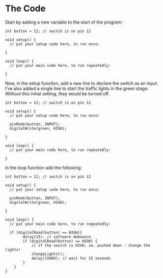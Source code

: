 # The Code

Start by adding a new variable to the start of the program:

```text
int button = 12; // switch is on pin 12

void setup() {
  // put your setup code here, to run once:

}

void loop() {
  // put your main code here, to run repeatedly:

}
```

Now, in the setup function, add a new line to declare the switch as an input. I’ve also added a single line to start the traffic lights in the green stage. Without this initial setting, they would be turned off.

```text
int button = 12; // switch is on pin 12

void setup() {
  // put your setup code here, to run once:
  
  pinMode(button, INPUT);
  digitalWrite(green, HIGH);

}

void loop() {
  // put your main code here, to run repeatedly:

}
```

In the loop function add the following:  


```text
int button = 12; // switch is on pin 12

void setup() {
  // put your setup code here, to run once:
  
  pinMode(button, INPUT);
  digitalWrite(green, HIGH);

}

void loop() {
  // put your main code here, to run repeatedly:
  
  if (digitalRead(button) == HIGH){
        delay(15); // software debounce
        if (digitalRead(button) == HIGH) {
            // if the switch is HIGH, ie. pushed down - change the lights!
            changeLights();
            delay(15000); // wait for 15 seconds
        }
    }
}
```




